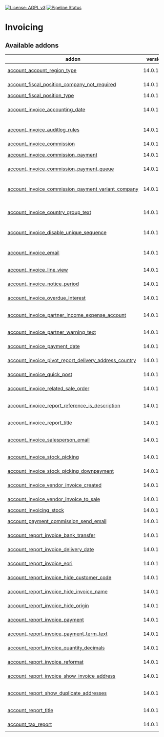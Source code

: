 [![License: AGPL v3](https://img.shields.io/badge/License-AGPL%20v3-blue.svg)](https://www.gnu.org/licenses/agpl-3.0)
[![Pipeline Status](https://gitlab.com/tawasta/odoo/account-invoicing/badges/14.0-dev/pipeline.svg)](https://gitlab.com/tawasta/odoo/account-invoicing/-/pipelines/)

Invoicing
=========

[//]: # (addons)

Available addons
----------------
addon | version | maintainers | summary
--- | --- | --- | ---
[account_account_region_type](account_account_region_type/) | 14.0.1.0.0 |  | Set region type for an account
[account_fiscal_position_company_not_required](account_fiscal_position_company_not_required/) | 14.0.1.0.0 |  | Company will not be required on fiscal positions
[account_fiscal_position_type](account_fiscal_position_type/) | 14.0.1.0.0 |  | Fiscal Position type
[account_invoice_accounting_date](account_invoice_accounting_date/) | 14.0.1.0.0 |  | Allows setting a distinct invoice date and accounting date
[account_invoice_auditlog_rules](account_invoice_auditlog_rules/) | 14.0.1.0.0 |  | Adds audit log rules for account.move and account.move.line
[account_invoice_commission](account_invoice_commission/) | 14.0.1.0.3 |  | account_invoice_commission
[account_invoice_commission_payment](account_invoice_commission_payment/) | 14.0.1.6.1 |  | Allows Making commission payments from invoices
[account_invoice_commission_payment_queue](account_invoice_commission_payment_queue/) | 14.0.1.0.1 |  | Create commission payments as queued jobs
[account_invoice_commission_payment_variant_company](account_invoice_commission_payment_variant_company/) | 14.0.1.0.0 |  | Use product variant company as recipient in invoice commission payments
[account_invoice_country_group_text](account_invoice_country_group_text/) | 14.0.1.0.0 |  | Get account invoice report text from country groups setting
[account_invoice_disable_unique_sequence](account_invoice_disable_unique_sequence/) | 14.0.1.0.0 |  | Allows multiple invoices to exist with the same sequence number
[account_invoice_email](account_invoice_email/) | 14.0.1.1.0 |  | Send invoice email to invoice email address instead of default email address
[account_invoice_line_view](account_invoice_line_view/) | 14.0.1.0.2 |  | Add a readonly invoice line view
[account_invoice_notice_period](account_invoice_notice_period/) | 14.0.1.0.0 |  | Notice period field for invoices and partners
[account_invoice_overdue_interest](account_invoice_overdue_interest/) | 14.0.1.0.0 |  | Overdue interest % field for invoices and partners
[account_invoice_partner_income_expense_account](account_invoice_partner_income_expense_account/) | 14.0.1.0.1 |  | Partner-specific income and expense accounts for invoice lines
[account_invoice_partner_warning_text](account_invoice_partner_warning_text/) | 14.0.1.0.0 |  | Adds Partner warning text to invoice
[account_invoice_payment_date](account_invoice_payment_date/) | 14.0.1.0.0 |  | Save the date when invoice was fully paid
[account_invoice_pivot_report_delivery_address_country](account_invoice_pivot_report_delivery_address_country/) | 14.0.1.0.1 |  | Group pivot report by delivery address country
[account_invoice_quick_post](account_invoice_quick_post/) | 14.0.1.0.0 |  | Post (confirm) invoices from line view
[account_invoice_related_sale_order](account_invoice_related_sale_order/) | 14.0.1.0.0 |  | Related Sale Orders of Invoice
[account_invoice_report_reference_is_description](account_invoice_report_reference_is_description/) | 14.0.1.0.0 |  | Invoice print - replace Reference header with Description
[account_invoice_report_title](account_invoice_report_title/) | 14.0.1.1.0 |  | Report Titles for account invoices
[account_invoice_salesperson_email](account_invoice_salesperson_email/) | 14.0.1.0.0 |  | Account Invoice - Salesperson e-mail to note field
[account_invoice_stock_picking](account_invoice_stock_picking/) | 14.0.1.1.0 |  | Add related stock pickings to invoice
[account_invoice_stock_picking_downpayment](account_invoice_stock_picking_downpayment/) | 14.0.1.2.0 |  | Prevent validating pickings with open down payments
[account_invoice_vendor_invoice_created](account_invoice_vendor_invoice_created/) | 14.0.1.0.0 |  | Show related vendor invoice on customer invoices
[account_invoice_vendor_invoice_to_sale](account_invoice_vendor_invoice_to_sale/) | 14.0.1.0.0 |  | Adds a wizards for creating a SO from vendor invoice
[account_invoicing_stock](account_invoicing_stock/) | 14.0.1.0.0 |  | Account invoicing stock
[account_payment_commission_send_email](account_payment_commission_send_email/) | 14.0.1.0.1 |  | Account payment commission send email
[account_report_invoice_bank_transfer](account_report_invoice_bank_transfer/) | 14.0.1.0.1 |  | Add a bank transfer section for invoices
[account_report_invoice_delivery_date](account_report_invoice_delivery_date/) | 14.0.1.0.1 |  | Delivery date to invoice report template
[account_report_invoice_eori](account_report_invoice_eori/) | 14.0.1.0.0 |  | Adds customers EORI number to Invoice Report
[account_report_invoice_hide_customer_code](account_report_invoice_hide_customer_code/) | 14.0.1.0.0 |  | Invoice Report - Hide customer code
[account_report_invoice_hide_invoice_name](account_report_invoice_hide_invoice_name/) | 14.0.1.0.0 |  | Account invoice report - Hide invoice name
[account_report_invoice_hide_origin](account_report_invoice_hide_origin/) | 14.0.1.0.0 |  | Account invoice report - Hide origin
[account_report_invoice_payment](account_report_invoice_payment/) | 14.0.1.0.0 |  | Account Report Invoice payment
[account_report_invoice_payment_term_text](account_report_invoice_payment_term_text/) | 14.0.1.0.0 |  | Show 'Payment terms:' text on Invoice pdf print
[account_report_invoice_quantity_decimals](account_report_invoice_quantity_decimals/) | 14.0.1.0.0 |  | Modifications to invoice print decimal precision
[account_report_invoice_reformat](account_report_invoice_reformat/) | 14.0.1.0.0 |  | Reformat invoice print elements for cleaner look
[account_report_invoice_show_invoice_address](account_report_invoice_show_invoice_address/) | 14.0.1.0.0 |  | Account Invoice PDF report - Show Invoice address
[account_report_show_duplicate_addresses](account_report_show_duplicate_addresses/) | 14.0.1.0.0 |  | Show delivery address even if it is same as invoicing address
[account_report_title](account_report_title/) | 14.0.1.0.0 |  | Report titles for account invoices
[account_tax_report](account_tax_report/) | 14.0.1.0.0 |  | Finnish VAT-summary report.

[//]: # (end addons)
